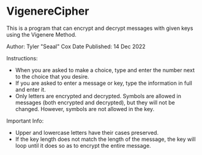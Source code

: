 # VigenereCipher

This is a program that can encrypt and decrypt messages with given keys using the Vigenere Method.

Author: Tyler "Seaal" Cox
Date Published: 14 Dec 2022

Instructions:

- When you are asked to make a choice, type and enter the number next to the choice that you desire.
- If you are asked to enter a message or key, type the information in full and enter it.
- Only letters are encrypted and decrypted. Symbols are allowed in messages (both encrypted and decrypted), but they will not be changed. However, symbols are not allowed in the key.
 
Important Info:

- Upper and lowercase letters have their cases preserved.
- If the key length does not match the length of the message, the key will loop until it does so as to encrypt the entire message.
